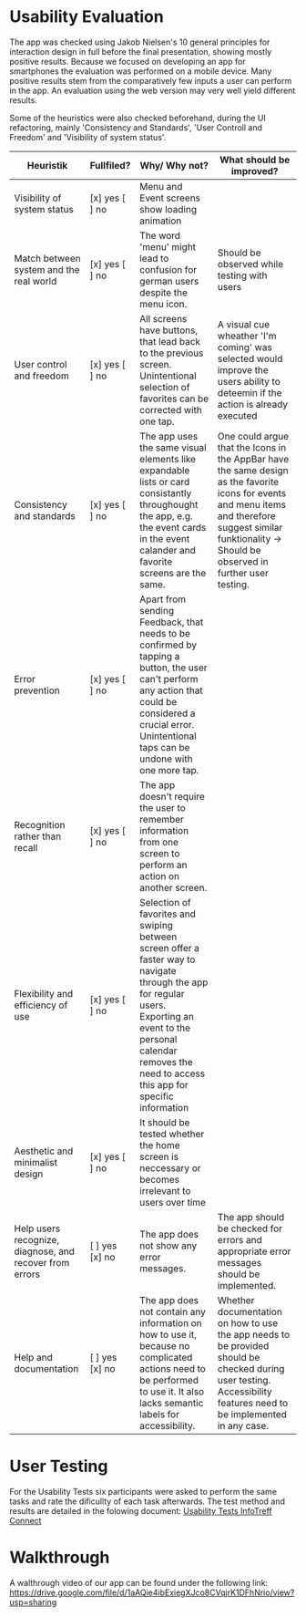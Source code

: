 # Usability Evaluation

The app was checked using Jakob Nielsen's 10 general principles for interaction design in full before the final presentation, showing mostly positive results. Because we focused on developing an app for smartphones the evaluation was performed on a mobile device.
Many positive results stem from the comparatively few inputs a user can perform in the app.
An evaluation using the web version may very well yield different results.

Some of the heuristics were also checked beforehand, during the UI refactoring, mainly 'Consistency and Standards', 'User Controll and Freedom' and 'Visibility of system status'.
 
| Heuristik | Fullfiled? |Why/ Why not? | What should be improved? |
|-----------|----------|-------------|------------------------------------|
| Visibility of system status | [x] yes [ ] no | Menu and Event screens show loading animation | |
| Match between system and the real world | [x] yes [ ] no | The word 'menu' might lead to confusion for german users despite the menu icon.| Should be observed while testing with users |
| User control and freedom | [x] yes [ ] no | All screens have buttons, that lead back to the previous screen. Unintentional selection of favorites can be corrected with one tap. | A visual cue wheather 'I'm coming' was selected would improve the users ability to deteemin if the action is already executed |
| Consistency and standards | [x] yes [ ] no | The app uses the same visual elements like expandable lists or card consistantly throughought the app, e.g. the event cards in the event calander and favorite screens are the same. | One could argue that the Icons in the AppBar have the same design as the favorite icons for events and menu items and therefore suggest similar funktionality -> Should be observed in further user testing. |
| Error prevention | [x] yes [ ] no | Apart from sending Feedback, that needs to be confirmed by tapping a button, the user can't perform any action that could be considered a crucial error. Unintentional taps can be undone with one more tap. | |
| Recognition rather than recall | [x] yes [ ] no | The app doesn't require the user to remember information from one screen to perform an action on another screen. | |
| Flexibility and efficiency of use | [x] yes [ ] no | Selection of favorites and swiping between screen offer a faster way to navigate through the app for regular users. Exporting an event to the personal calendar removes the need to access this app for specific information | |
| Aesthetic and minimalist design | [x] yes [ ] no | It should be tested whether the home screen is neccessary or becomes irrelevant to users over time | |
| Help users recognize, diagnose, and recover from errors | [ ] yes [x] no | The app does not show any error messages. | The app should be checked for errors and appropriate error messages should be implemented. |
| Help and documentation | [ ] yes [x] no | The app does not contain any information on how to use it, because no complicated actions need to be performed to use it. It also lacks semantic labels for accessibility. | Whether documentation on how to use the app needs to be provided should be checked during user testing. Accessibility features need to be implemented in any case. |

# User Testing

For the Usability Tests six participants were asked to perform the same tasks and rate the dificullty of each task afterwards.
The test method and results are detailed in the folowing document:
[Usability Tests InfoTreff Connect](hciMo-4-Huynh_Lehr_Reining_Schultze_Tan/docs/usability-test.pdf)


# Walkthrough

A walthrough video of our app can be found under the following link:
https://drive.google.com/file/d/1aAQie4ibExiegXJco8CVqjrK1DFhNrio/view?usp=sharing
